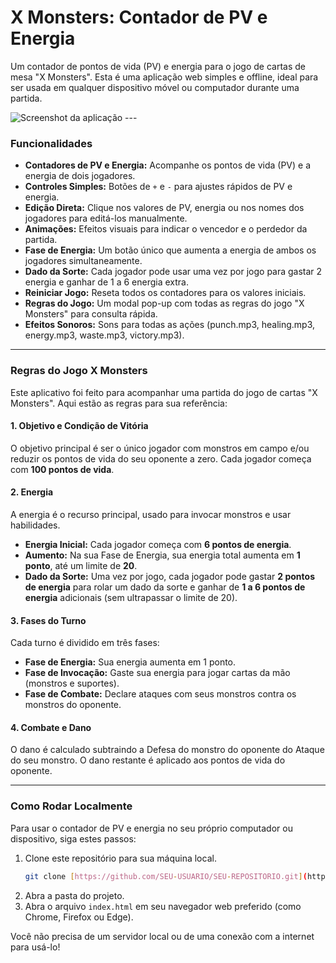 # X Monsters: Contador de PV e Energia

Um contador de pontos de vida (PV) e energia para o jogo de cartas de mesa "X Monsters". Esta é uma aplicação web simples e offline, ideal para ser usada em qualquer dispositivo móvel ou computador durante uma partida.

![Screenshot da aplicação](https://i.imgur.com/example.png) ---

### Funcionalidades

* **Contadores de PV e Energia:** Acompanhe os pontos de vida (PV) e a energia de dois jogadores.
* **Controles Simples:** Botões de `+` e `-` para ajustes rápidos de PV e energia.
* **Edição Direta:** Clique nos valores de PV, energia ou nos nomes dos jogadores para editá-los manualmente.
* **Animações:** Efeitos visuais para indicar o vencedor e o perdedor da partida.
* **Fase de Energia:** Um botão único que aumenta a energia de ambos os jogadores simultaneamente.
* **Dado da Sorte:** Cada jogador pode usar uma vez por jogo para gastar 2 energia e ganhar de 1 a 6 energia extra.
* **Reiniciar Jogo:** Reseta todos os contadores para os valores iniciais.
* **Regras do Jogo:** Um modal pop-up com todas as regras do jogo "X Monsters" para consulta rápida.
* **Efeitos Sonoros:** Sons para todas as ações (punch.mp3, healing.mp3, energy.mp3, waste.mp3, victory.mp3).

---

### Regras do Jogo X Monsters

Este aplicativo foi feito para acompanhar uma partida do jogo de cartas "X Monsters". Aqui estão as regras para sua referência:

#### 1. Objetivo e Condição de Vitória

O objetivo principal é ser o único jogador com monstros em campo e/ou reduzir os pontos de vida do seu oponente a zero. Cada jogador começa com **100 pontos de vida**.

#### 2. Energia

A energia é o recurso principal, usado para invocar monstros e usar habilidades.

* **Energia Inicial:** Cada jogador começa com **6 pontos de energia**.
* **Aumento:** Na sua Fase de Energia, sua energia total aumenta em **1 ponto**, até um limite de **20**.
* **Dado da Sorte:** Uma vez por jogo, cada jogador pode gastar **2 pontos de energia** para rolar um dado da sorte e ganhar de **1 a 6 pontos de energia** adicionais (sem ultrapassar o limite de 20).

#### 3. Fases do Turno

Cada turno é dividido em três fases:

* **Fase de Energia:** Sua energia aumenta em 1 ponto.
* **Fase de Invocação:** Gaste sua energia para jogar cartas da mão (monstros e suportes).
* **Fase de Combate:** Declare ataques com seus monstros contra os monstros do oponente.

#### 4. Combate e Dano

O dano é calculado subtraindo a Defesa do monstro do oponente do Ataque do seu monstro. O dano restante é aplicado aos pontos de vida do oponente.

---

### Como Rodar Localmente

Para usar o contador de PV e energia no seu próprio computador ou dispositivo, siga estes passos:

1.  Clone este repositório para sua máquina local.
    ```bash
    git clone [https://github.com/SEU-USUARIO/SEU-REPOSITORIO.git](https://github.com/SEU-USUARIO/SEU-REPOSITORIO.git)
    ```
2.  Abra a pasta do projeto.
3.  Abra o arquivo `index.html` em seu navegador web preferido (como Chrome, Firefox ou Edge).

Você não precisa de um servidor local ou de uma conexão com a internet para usá-lo!
